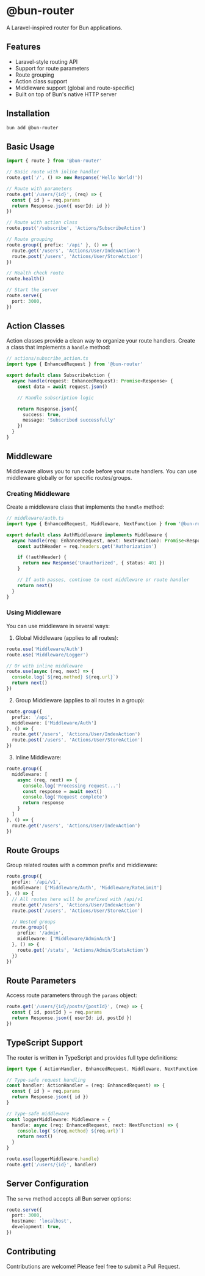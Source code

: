 # @bun-router

A Laravel-inspired router for Bun applications.

## Features

- Laravel-style routing API
- Support for route parameters
- Route grouping
- Action class support
- Middleware support (global and route-specific)
- Built on top of Bun's native HTTP server

## Installation

```bash
bun add @bun-router
```

## Basic Usage

```typescript
import { route } from '@bun-router'

// Basic route with inline handler
route.get('/', () => new Response('Hello World!'))

// Route with parameters
route.get('/users/{id}', (req) => {
  const { id } = req.params
  return Response.json({ userId: id })
})

// Route with action class
route.post('/subscribe', 'Actions/SubscribeAction')

// Route grouping
route.group({ prefix: '/api' }, () => {
  route.get('/users', 'Actions/User/IndexAction')
  route.post('/users', 'Actions/User/StoreAction')
})

// Health check route
route.health()

// Start the server
route.serve({
  port: 3000,
})
```

## Action Classes

Action classes provide a clean way to organize your route handlers. Create a class that implements a `handle` method:

```typescript
// actions/subscribe_action.ts
import type { EnhancedRequest } from '@bun-router'

export default class SubscribeAction {
  async handle(request: EnhancedRequest): Promise<Response> {
    const data = await request.json()

    // Handle subscription logic

    return Response.json({
      success: true,
      message: 'Subscribed successfully'
    })
  }
}
```

## Middleware

Middleware allows you to run code before your route handlers. You can use middleware globally or for specific routes/groups.

### Creating Middleware

Create a middleware class that implements the `handle` method:

```typescript
// middleware/auth.ts
import type { EnhancedRequest, Middleware, NextFunction } from '@bun-router'

export default class AuthMiddleware implements Middleware {
  async handle(req: EnhancedRequest, next: NextFunction): Promise<Response> {
    const authHeader = req.headers.get('Authorization')

    if (!authHeader) {
      return new Response('Unauthorized', { status: 401 })
    }

    // If auth passes, continue to next middleware or route handler
    return next()
  }
}
```

### Using Middleware

You can use middleware in several ways:

1. Global Middleware (applies to all routes):

```typescript
route.use('Middleware/Auth')
route.use('Middleware/Logger')

// Or with inline middleware
route.use(async (req, next) => {
  console.log(`${req.method} ${req.url}`)
  return next()
})
```

2. Group Middleware (applies to all routes in a group):

```typescript
route.group({
  prefix: '/api',
  middleware: ['Middleware/Auth']
}, () => {
  route.get('/users', 'Actions/User/IndexAction')
  route.post('/users', 'Actions/User/StoreAction')
})
```

3. Inline Middleware:

```typescript
route.group({
  middleware: [
    async (req, next) => {
      console.log('Processing request...')
      const response = await next()
      console.log('Request complete')
      return response
    }
  ]
}, () => {
  route.get('/users', 'Actions/User/IndexAction')
})
```

## Route Groups

Group related routes with a common prefix and middleware:

```typescript
route.group({
  prefix: '/api/v1',
  middleware: ['Middleware/Auth', 'Middleware/RateLimit']
}, () => {
  // All routes here will be prefixed with /api/v1
  route.get('/users', 'Actions/User/IndexAction')
  route.post('/users', 'Actions/User/StoreAction')

  // Nested groups
  route.group({
    prefix: '/admin',
    middleware: ['Middleware/AdminAuth']
  }, () => {
    route.get('/stats', 'Actions/Admin/StatsAction')
  })
})
```

## Route Parameters

Access route parameters through the `params` object:

```typescript
route.get('/users/{id}/posts/{postId}', (req) => {
  const { id, postId } = req.params
  return Response.json({ userId: id, postId })
})
```

## TypeScript Support

The router is written in TypeScript and provides full type definitions:

```typescript
import type { ActionHandler, EnhancedRequest, Middleware, NextFunction } from '@bun-router'

// Type-safe request handling
const handler: ActionHandler = (req: EnhancedRequest) => {
  const { id } = req.params
  return Response.json({ id })
}

// Type-safe middleware
const loggerMiddleware: Middleware = {
  handle: async (req: EnhancedRequest, next: NextFunction) => {
    console.log(`${req.method} ${req.url}`)
    return next()
  }
}

route.use(loggerMiddleware.handle)
route.get('/users/{id}', handler)
```

## Server Configuration

The `serve` method accepts all Bun server options:

```typescript
route.serve({
  port: 3000,
  hostname: 'localhost',
  development: true,
})
```

## Contributing

Contributions are welcome! Please feel free to submit a Pull Request.

